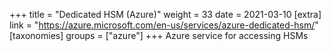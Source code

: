 +++
title = "Dedicated HSM (Azure)"
weight = 33
date = 2021-03-10
[extra]
link = "https://azure.microsoft.com/en-us/services/azure-dedicated-hsm/"
[taxonomies]
groups = ["azure"]
+++
Azure service for accessing HSMs

